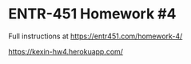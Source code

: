 # ENTR-451 Homework #4

Full instructions at https://entr451.com/homework-4/

https://kexin-hw4.herokuapp.com/